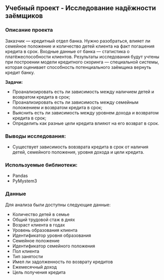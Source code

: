 ## Учебный проект - Исследование надёжности заёмщиков

### Описание проекта

Заказчик — кредитный отдел банка. Нужно разобраться, влияет ли семейное положение и количество детей клиента на факт погашения кредита в срок. Входные данные от банка — статистика о платёжеспособности клиентов. Результаты исследования будут учтены при построении модели кредитного скоринга — специальной системы, которая оценивает способность потенциального заёмщика вернуть кредит банку.

**Задачи:**
* Проанализировать есть ли зависимость между наличием детей и возвратом кредита в срок;
* Проанализировать есть ли зависимость между семейным положением и возвратом кредита в срок;
* Выяснить есть ли зависимость между уровнем дохода и возвратом кредита в срок;
* Определить как разные цели кредита влияют на его возврат в срок.

### Выводы исследования:

* Cуществует зависимость вовзврата кредита в срок от наличия детей, семейного положения, уровня дохода и цели кредита.

### Используемые библиотеки:

* Pandas
* PyMystem3

### Данные

Для анализа были доступны следующие данные:
* Количество детей в семье
* Общий трудовой стаж в днях
* Возраст клиента в годах
* Уровень образования клиента
* Идентификатор уровня образования
* Семейное положение
* Идентификатор семейного положения
* Пол клиента
* Тип занятости
* Имел ли задолженность по возврату кредитов
* Ежемесячный доход
* Цель получения кредита